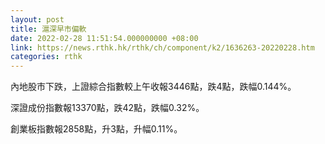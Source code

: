 ```yaml
---
layout: post
title: 滬深早市偏軟
date: 2022-02-28 11:51:54.000000000 +08:00
link: https://news.rthk.hk/rthk/ch/component/k2/1636263-20220228.htm
categories: rthk
---
```


內地股市下跌，上證綜合指數較上午收報3446點，跌4點，跌幅0.144%。

深證成份指數報13370點，跌42點，跌幅0.32%。

創業板指數報2858點，升3點，升幅0.11%。
